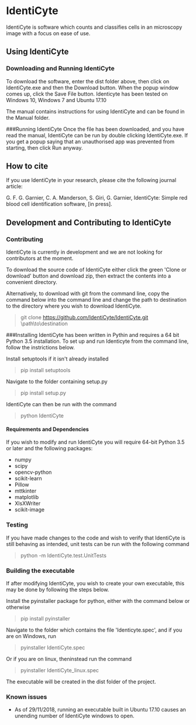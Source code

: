 # IdentiCyte
IdentiCyte is software which counts and classifies cells in an microscopy image with a focus on ease of use.
## Using IdentiCyte 

### Downloading and Running IdentiCyte
To download the software, enter the dist folder above, then click on IdentiCyte.exe and then the Download button. When the popup window comes up, click the Save File button. Identicyte has been tested on Windows 10, Windows 7 and Ubuntu 17.10

The manual contains instructions for using IdentiCyte and can be found in the Manual folder. 

###Running IdentiCyte
Once the file has been downloaded, and you have read the manual, IdentiCyte can be run by double clicking IdentiCyte.exe. If you get a popup saying that an unauthorised app was prevented from starting, then click Run anyway.

## How to cite
If you use IdentiCyte in your research, please cite the following journal article:

G. F. G. Garnier, C. A. Manderson, S. Giri, G. Garnier, IdentiCyte: Simple red blood cell identification software, [in press].

## Development and Contributing to IdentiCyte

### Contributing
IdentiCyte is currently in development and  we are not looking for contributors at the moment.


To download the source code of IdentiCyte either click the green 'Clone or download' button and download zip, then extract the contents into a convenient directory.

Alternatively, to download with git from the command line, copy the command below into the command line and change the path to destination to the directory where you wish to download IdentiCyte.
> git clone https://github.com/IdentiCyte/IdentiCyte.git \path\to\destination

###Installing
IdentiCyte has been written in Pythin and requires a 64 bit Python 3.5 installation. To set up and run Identicyte from the command line, follow the instrictions below.
 
Install setuptools if it isn't already installed
> pip install setuptools 

Navigate to the folder containing setup.py 

> pip install setup.py

IdentiCyte can then be run with the command
> python IdentiCyte

#### Requirements and Dependencies
If you wish to modify and run IdentiCyte you will require 64-bit Python 3.5 or later and the following packages:

+ numpy
+ scipy
+ opencv-python
+ scikit-learn
+ Pillow
+ mttkinter
+ matplotlib
+ XlsXWriter
+ scikit-image

### Testing
If you have made changes to the code and wish to verify that IdentiCyte is still behaving as intended, unit tests can be run with the following command
> python -m IdentiCyte.test.UnitTests

### Building the executable
If after modifying IdentiCyte, you wish to create your own executable, this may be done by following the steps below.

Install the pyinstaller package for python, either with the command below or otherwise
> pip install pyinstaller

Navigate to the folder which contains the file 'Identicyte.spec', and if you are on Windows, run 

> pyinstaller IdentiCyte.spec

Or if you are on linux, theninstead run the command

> pyinstaller IdentiCyte_linux.spec

The executable will be created in the dist folder of the project.

### Known issues
+ As of 29/11/2018, running an executable built in Ubuntu 17.10 causes an unending number of IdentiCyte windows to open.  
